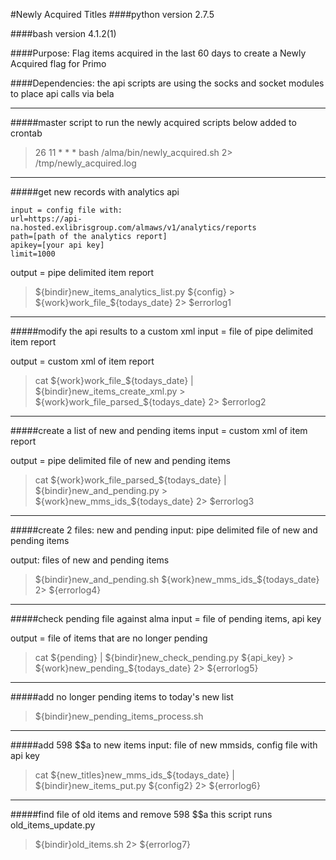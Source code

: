 #Newly Acquired Titles
####python version 2.7.5

####bash version 4.1.2(1)

####Purpose: Flag items acquired in the last 60 days to create a Newly Acquired flag for Primo

####Dependencies: the api scripts are using the socks and socket modules to place api calls via bela

-------------------------------------------------------------------------------------------------

#####master script to run the newly acquired scripts below
added to crontab
>26 11 * * * bash /alma/bin/newly_acquired.sh 2> /tmp/newly_acquired.log

-------------------------------------------------------------------------------------------------

#####get new records with analytics api
```
input = config file with:
url=https://api-na.hosted.exlibrisgroup.com/almaws/v1/analytics/reports
path=[path of the analytics report]
apikey=[your api key]
limit=1000
```
output = pipe delimited item report
>${bindir}new_items_analytics_list.py ${config} > ${work}work_file_${todays_date} 2> $errorlog1

---------------------------------------------------------------------------------------------------

#####modify the api results to a custom xml
input = file of pipe delimited item report

output = custom xml of item report
>cat ${work}work_file_${todays_date} | ${bindir}new_items_create_xml.py > ${work}work_file_parsed_${todays_date} 2> $errorlog2

------------------------------------------------------------------------------------------------------------------------------

#####create a list of new and pending items
input = custom xml of item report

output = pipe delimited file of new and pending items
>cat ${work}work_file_parsed_${todays_date} | ${bindir}new_and_pending.py > ${work}new_mms_ids_${todays_date} 2> $errorlog3

--------------------------------------------------------------------------------------------------------------------------

#####create 2 files: new and pending
input: pipe delimited file of new and pending items

output: files of new and pending items
>${bindir}new_and_pending.sh ${work}new_mms_ids_${todays_date} 2> ${errorlog4}

-------------------------------------------------------------------------------

#####check pending file against alma
input = file of pending items, api key

output = file of items that are no longer pending
>cat ${pending} | ${bindir}new_check_pending.py ${api_key} > ${work}new_pending_${todays_date} 2> ${errorlog5}

-------------------------------------------------------------------------------------------------------------

#####add no longer pending items to today's new list
>${bindir}new_pending_items_process.sh

------------------------------------------------

#####add 598 $$a to new items
input: file of new mmsids, config file with api key
>cat ${new_titles}new_mms_ids_${todays_date} | ${bindir}new_items_put.py ${config2} 2> ${errorlog6}

--------------------------------------------------------------------------------------------------

#####find file of old items and remove 598 $$a
this script runs old_items_update.py
>${bindir}old_items.sh 2> ${errorlog7}
